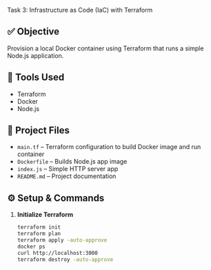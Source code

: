Task 3: Infrastructure as Code (IaC) with Terraform

## ✅ Objective
Provision a local Docker container using Terraform that runs a simple Node.js application.

## 🧰 Tools Used
- Terraform
- Docker
- Node.js

## 📁 Project Files
- `main.tf` – Terraform configuration to build Docker image and run container
- `Dockerfile` – Builds Node.js app image
- `index.js` – Simple HTTP server app
- `README.md` – Project documentation

## ⚙️ Setup & Commands

1. **Initialize Terraform**
   ```bash
   terraform init
   terraform plan
   terraform apply -auto-approve
   docker ps
   curl http://localhost:3000
   terraform destroy -auto-approve




